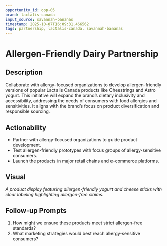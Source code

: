 ```yaml
---
opportunity_id: opp-05
brand: lactalis-canada
input_source: savannah-bananas
timestamp: 2025-10-07T16:09:31.466562
tags: partnership, lactalis-canada, savannah-bananas
---
```


# Allergen-Friendly Dairy Partnership

## Description

Collaborate with allergy-focused organizations to develop allergen-friendly versions of popular Lactalis Canada products like Cheestrings and Astro yogurt. This initiative will expand the brand’s dietary inclusivity and accessibility, addressing the needs of consumers with food allergies and sensitivities. It aligns with the brand’s focus on product diversification and responsible sourcing.

## Actionability

- Partner with allergy-focused organizations to guide product development.
- Test allergen-friendly prototypes with focus groups of allergy-sensitive consumers.
- Launch the products in major retail chains and e-commerce platforms.

## Visual

*A product display featuring allergen-friendly yogurt and cheese sticks with clear labeling highlighting allergen-free claims.*

## Follow-up Prompts

1. How might we ensure these products meet strict allergen-free standards?
2. What marketing strategies would best reach allergy-sensitive consumers?
